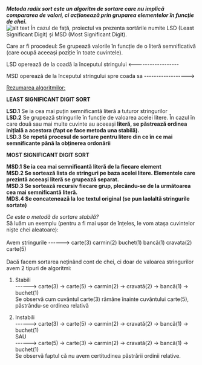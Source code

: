 <i><b>Metoda radix sort este un algoritm de sortare care nu implică compararea de valori, ci acționează prin gruparea elementelor în funcție de chei. </i></b></br>
![alt text](https://github.com/mihaescu/ADS/blob/master/Projects-2017-2018/StringSortingLSD-MSDbyBuseDragomirAlexandru/Pseudocode-Source-Wikipedia.png)
În cazul de față, proiectul va prezenta sortările numite LSD (Least Significant Digit) și MSD (Most Significant Digit).

Care ar fi procedeul: Se grupează valorile în funcție de o literă semnificativă (care ocupă aceeași poziție în toate cuvintele).

LSD operează de la coadă la începutul stringului       <------------------

MSD operează de la începutul stringului spre coada sa  ------------------>

<u>Rezumarea algoritmilor:</u>

<b>LEAST SIGNIFICANT DIGIT SORT</b>

<b>LSD.1</b> Se ia cea mai puțin semnificantă literă a tuturor stringurilor </br>
<b>LSD.2</b> Se grupează stringurile în funcție de valoarea acelei litere. În cazul în care două sau mai multe cuvinte au aceeași <b>literă, se păstrează ordinea inițială a acestora (fapt ce face metoda una stabilă). </br>
<b>LSD.3</b> Se repetă procesul de sortare pentru litere din ce în ce mai semnificante până la obținerea ordonării


<b>MOST SIGNIFICANT DIGIT SORT</b>
 
<b>MSD.1</b> Se ia cea mai semnificantă literă de la fiecare element </br>
<b>MSD.2</b> Se sortează lista de stringuri pe baza acelei litere. Elementele care prezintă aceeași literă se grupează separat. </br>
<b>MSD.3</b> Se sortează recursiv fiecare grup, plecându-se de la următoarea cea mai semnificantă literă. </br>
<b>MDS.4</b> Se concatenează la loc textul original (se pun laolaltă stringurile sortate)

</b>
<i>Ce este o metodă de sortare stabilă?</i> </br>
Să luăm un exemplu (pentru a fi mai ușor de înțeles, le vom atașa cuvintelor niște chei aleatoare): </br>
</br>
Avem stringurile   ------>  carte(3) carmin(2) buchet(1) bancă(1) cravata(2) carte(5)</br>
</br>
Dacă facem sortarea neținând cont de chei, ci doar de valoarea stringurilor avem 2 tipuri de algoritmi:

1. Stabili </br>
------>  carte(3) -> carte(5) -> carmin(2) -> cravată(2) -> bancă(1) -> buchet(1) </br>
Se observă cum cuvântul carte(3) rămâne înainte cuvântului carte(5), păstrându-se ordinea relativă


2. Instabili </br>
------>  carte(3) -> carte(5) -> carmin(2) -> cravată(2) -> bancă(1) -> buchet(1) </br>
				  SAU </br>
------>  carte(5) -> carte(3) -> carmin(2) -> cravată(2) -> bancă(1) -> buchet(1) </br>
Se observă faptul că nu avem certitudinea păstrării ordinii relative.
